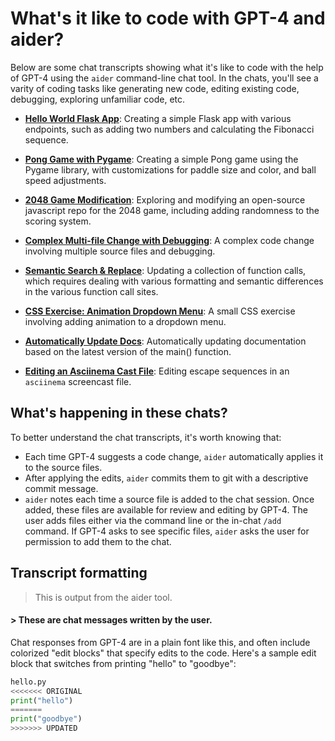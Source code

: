 # What's it like to code with GPT-4 and aider?

Below are some chat transcripts showing what it's like to code with the help of GPT-4 using the `aider` command-line chat tool.
In the chats, you'll see a varity of coding tasks like generating new code, editing existing code, debugging, exploring unfamiliar code, etc.

* [**Hello World Flask App**](hello-world-flask.md): Creating a simple Flask app with various endpoints, such as adding two numbers and calculating the Fibonacci sequence.

* [**Pong Game with Pygame**](pong.md): Creating a simple Pong game using the Pygame library, with customizations for paddle size and color, and ball speed adjustments.

* [**2048 Game Modification**](2048-game.md): Exploring and modifying an open-source javascript repo for the 2048 game, including adding randomness to the scoring system.

* [**Complex Multi-file Change with Debugging**](complex-change.md): A complex code change involving multiple source files and debugging.

* [**Semantic Search & Replace**](semantic-search-replace.md): Updating a collection of function calls, which requires dealing with various formatting and semantic differences in the various function call sites.

* [**CSS Exercise: Animation Dropdown Menu**](css-exercises.md): A small CSS exercise involving adding animation to a dropdown menu.

* [**Automatically Update Docs**](update-docs.md): Automatically updating documentation based on the latest version of the main() function.

* [**Editing an Asciinema Cast File**](asciinema.md): Editing escape sequences in an `asciinema` screencast file.

## What's happening in these chats?

To better understand the chat transcripts, it's worth knowing that:

  - Each time GPT-4 suggests a code change, `aider` automatically applies it to the source files.
  - After applying the edits, `aider` commits them to git with a descriptive commit message.
  - `aider` notes each time a source file is added to the chat session. Once added, these files are available for review and editing by GPT-4. The user adds files either via the command line or the in-chat `/add` command. If GPT-4 asks to see specific files, `aider` asks the user for permission to add them to the chat.

## Transcript formatting

> This is output from the aider tool.

#### > These are chat messages written by the user.

Chat responses from GPT-4 are in a plain font like this, and often include colorized "edit blocks" that specify edits to the code.
Here's a sample edit block that switches from printing "hello" to "goodbye":

```python
hello.py
<<<<<<< ORIGINAL
print("hello")
=======
print("goodbye")
>>>>>>> UPDATED
```
